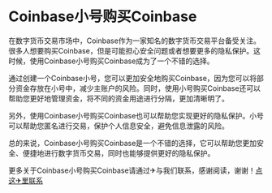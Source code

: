 # Coinbase小号购买Coinbase

在数字货币交易市场中，Coinbase作为一家知名的数字货币交易平台备受关注。很多人想要购买Coinbase，但是可能担心安全问题或者想要更多的隐私保护。这时候，使用Coinbase小号购买Coinbase成为了一个不错的选择。

通过创建一个Coinbase小号，您可以更加安全地购买Coinbase，因为您可以将部分资金存放在小号中，减少主账户的风险。同时，使用小号购买Coinbase还可以帮助您更好地管理资金，将不同的资金用途进行分隔，更加清晰明了。

另外，使用Coinbase小号购买Coinbase也可以帮助您实现更好的隐私保护。小号可以帮助您匿名进行交易，保护个人信息安全，避免信息泄露的风险。

总的来说，Coinbase小号购买Coinbase是一个不错的选择，它可以帮助您更加安全、便捷地进行数字货币交易，同时也能够提供更好的隐私保护。

更多关于Coinbase小号购买Coinbase请通过✈与我们联系，感谢阅读，谢谢！[点这✈里联系](https://w.k02.cc)